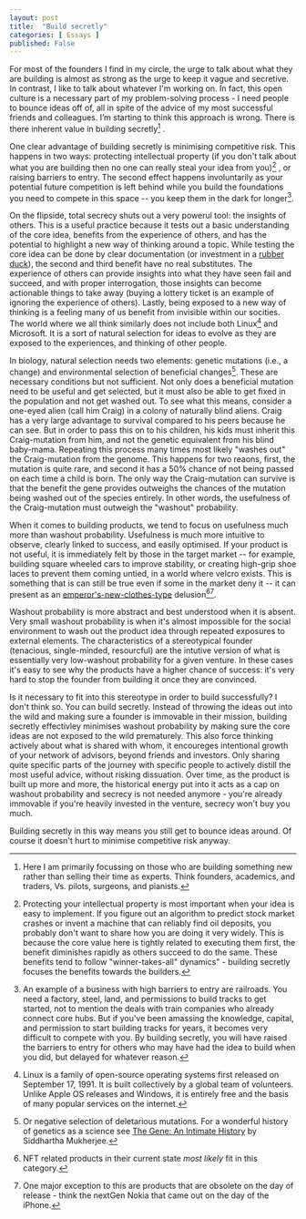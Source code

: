 ```yaml
---
layout: post
title:  "Build secretly"
categories: [ Essays ]
published: False
---
```


For most of the founders I find in my circle, the urge to talk about what they are building is almost as strong as the urge to keep it vague and secretive. In contrast, I like to talk about whatever I'm working on. In fact, this open culture is a necessary part of my problem-solving process - I need people to bounce ideas off of, all in spite of the advice of my most successful friends and colleagues. I’m starting to think this approach is wrong. There is there inherent value in building secretly[^1] .

One clear advantage of building secretly is minimising competitive risk. This happens in two ways: protecting intellectual property (if you don't talk about what you are building then no one can really steal your idea from you)[^2] , or raising barriers to entry. The second effect happens involuntarily as your potential future competition is left behind while you build the foundations you need to compete in this space --  you keep them in the dark for longer[^3].

On the flipside, total secrecy shuts out a very powerul tool: the insights of others. This is a useful practice because it tests out a basic understanding of the core idea, benefits from the experience of others, and has the potential to highlight a new way of thinking around a topic. While testing the core idea can be done by clear documentation (or investment in a [rubber duck](https://en.wikipedia.org/wiki/Rubber_duck_debugging)), the second and third benefit have no real substitutes. The experience of others can provide insights into what they have seen fail and succeed, and with proper interrogation, those insights can become actionable things to take away (buying a lottery ticket is an example of ignoring the experience of others). Lastly, being exposed to a new way of thinking is a feeling many of us benefit from invisible within our socities. The world where we all think similarly does not include both Linux[^4] and Microsoft. It is a sort of natural selection for ideas to evolve as they are exposed to the experiences, and thinking of other people. 

In biology, natural selection needs two elements: genetic mutations (i.e., a change) and environmental selection of beneficial changes[^5]. These are necessary conditions but not sufficient. Not only does a beneficial mutation need to be useful and get selected, but it must also be able to get fixed in the population and not get washed out. To see what this means, consider a one-eyed alien (call him Craig) in a colony of naturally blind aliens. Craig has a very large advantage to survival compared to his peers because he can see. But in order to pass this on to his children, his kids must inherit this Craig-mutation from him, and not the genetic equivalent from his blind baby-mama. Repeating this process many times most likely "washes out" the Craig-mutation from the genome. This happens for two reaons, first, the mutation is quite rare, and second it has a 50% chance of not being passed on each time a child is born. The only way the Craig-mutation can survive is that the benefit the gene provides outweighs the chances of the mutation being washed out of the species entirely. In other words, the usefulness of the Craig-mutation must outweigh the "washout" probability. 

When it comes to building products, we tend to focus on usefulness much more than washout probability. Usefulness is much more intuitive to observe, clearly linked to success, and easily optimised. If your product is not useful, it is immediately felt by those in the target market -- for example, building square wheeled cars to improve stability, or creating high-grip shoe laces to prevent them coming untied, in a world where velcro exists. This is something that is can still be true even if some in the market deny it -- it can present as an [emperor's-new-clothes-type](https://en.wikipedia.org/wiki/The_Emperor%27s_New_Clothes#Plot) delusion[^6][^7].

Washout probability is more abstract and best understood when it is absent. Very small washout probability is when it's almost impossible for the social environment to wash out the product idea through repeated exposures to external elements. The characteristics of a stereotypical founder (tenacious, single-minded, resourcful) are the intutive version of what is essentially very low-washout probability for a given venture. In these cases it's easy to see why the products have a higher chance of success: it's very hard to stop the founder from building it once they are convinced. 

Is it necessary to fit into this stereotype in order to build successfully? I don't think so. You can build secretly. Instead of throwing the ideas out into the wild and making sure a founder is immovable in their mission, building secretly effectivley minimises washout probability by making sure the core ideas are not exposed to the wild prematurely. This also force thinking actively about what is shared with whom, it encoureges intentional growth of your network of advisors, beyond friends and investors. Only sharing quite specific parts of the journey with specific people to actively distill the most useful advice, without risking dissuation. Over time, as the product is built up more and more, the historical energy put into it acts as a cap on washout probability and secrecy is not needed anymore - you're already immovable if you're heavily invested in the venture, secrecy won't buy you much. 

Building secretly in this way means you still get to bounce ideas around. Of course it doesn't hurt to minimise competitive risk anyway. 

[^1]: Here I am primarily focussing on those who are building something new rather than selling their time as experts. Think founders, academics, and traders, Vs. pilots, surgeons, and pianists.

[^2]: Protecting your intellectual property is most important when your idea is easy to implement. If you figure out an algorithm to predict stock market crashes or invent a machine that can reliably find oil deposits, you probably don't want to share how you are doing it very widely. This is because the core value here is tightly related to executing them first, the benefit diminishes rapidly as others succeed to do the same. These benefits tend to follow "winner-takes-all" dynamics" - building secretly focuses the benefits towards the builders.

[^3]: An example of a business with high barriers to entry are railroads. You need a factory, steel, land, and permissions to build tracks to get started, not to mention the deals with train companies who already connect core hubs. But if you've been amassing the knowledge, capital, and permission to start building tracks for years, it becomes very difficult to compete with you. By building secretly, you will have raised the barriers to entry for others who may have had the idea to build when you did, but delayed for whatever reason.

[^4]: Linux is a family of open-source operating systems first released on September 17, 1991. It is built collectively by a global team of volunteers. Unlike Apple OS releases and Windows, it is entirely free and the basis of many popular services on the internet. 

[^5]: Or negative selection of deletarious mutations. For a wonderful history of genetics as a science see [The Gene: An Intimate History](https://en.wikipedia.org/wiki/The_Gene:_An_Intimate_History) by Siddhartha Mukherjee.

[^6]: NFT related products in their current state _most likely_ fit in this category. 

[^7]: One major exception to this are products that are obsolete on the day of release - think the nextGen Nokia that came out on the day of the iPhone. 
